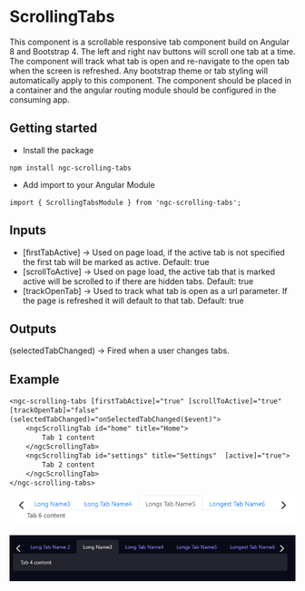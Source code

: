# ScrollingTabs
This component is a scrollable responsive tab component build on Angular 8 and Bootstrap 4. 
 The left and right nav buttons will scroll one tab at a time. The component will track what tab is open
 and re-navigate to the open tab when the screen is refreshed. Any bootstrap theme or tab styling will 
 automatically apply to this component. The component should be placed in a container and the angular 
 routing module should be configured in the consuming app.

## Getting started
- Install the package 
```shell
npm install ngc-scrolling-tabs
```
- Add import to your Angular Module 
```shell
import { ScrollingTabsModule } from 'ngc-scrolling-tabs';
```

## Inputs
- [firstTabActive] -> Used on page load, if the active tab is not specified the first tab will be marked as active. Default: true
- [scrollToActive] -> Used on page load, the active tab that is marked active will be scrolled to if there are hidden tabs. Default: true
- [trackOpenTab] -> Used to track what tab is open as a url parameter. If the page is refreshed it will default to that tab. Default: true

## Outputs
(selectedTabChanged) -> Fired when a user changes tabs.

## Example
```shell
<ngc-scrolling-tabs [firstTabActive]="true" [scrollToActive]="true" [trackOpenTab]="false" (selectedTabChanged)="onSelectedTabChanged($event)">
    <ngcScrollingTab id="home" title="Home">
        Tab 1 content
    </ngcScrollingTab>
    <ngcScrollingTab id="settings" title="Settings"  [active]="true">
        Tab 2 content
    </ngcScrollingTab>
</ngc-scrolling-tabs>
```

![Scrolling Tabs - Light Theme](https://raw.githubusercontent.com/jeff-nelson-78954/advanced-angular-bootstrap-components/master/assets/scrollingtabs_light.png)

![Scrolling Tabs - Dark Theme](https://raw.githubusercontent.com/jeff-nelson-78954/advanced-angular-bootstrap-components/master/assets/scrollingtabs_dark.png)

